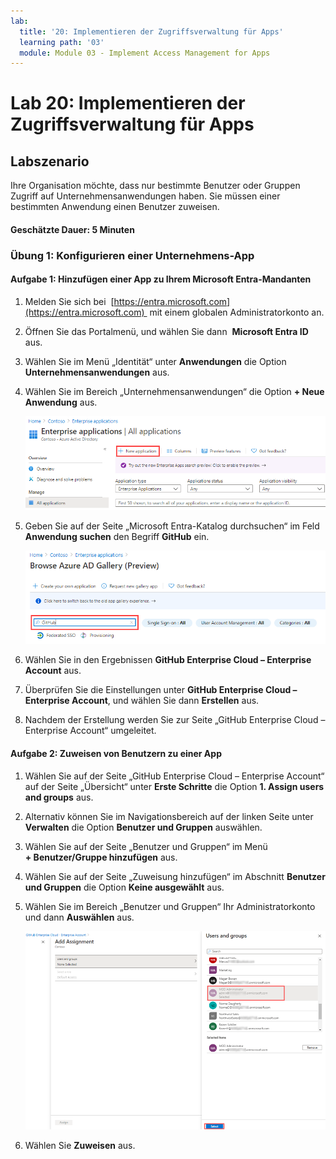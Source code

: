 ```yaml
---
lab:
  title: '20: Implementieren der Zugriffsverwaltung für Apps'
  learning path: '03'
  module: Module 03 - Implement Access Management for Apps
---
```


# Lab 20: Implementieren der Zugriffsverwaltung für Apps

## Labszenario

Ihre Organisation möchte, dass nur bestimmte Benutzer oder Gruppen Zugriff auf Unternehmensanwendungen haben. Sie müssen einer bestimmten Anwendung einen Benutzer zuweisen.

#### Geschätzte Dauer: 5 Minuten

### Übung 1: Konfigurieren einer Unternehmens-App

#### Aufgabe 1: Hinzufügen einer App zu Ihrem Microsoft Entra-Mandanten

1. Melden Sie sich bei  [https://entra.microsoft.com](https://entra.microsoft.com)  mit einem globalen Administratorkonto an.

2. Öffnen Sie das Portalmenü, und wählen Sie dann  **Microsoft Entra ID** aus.

3. Wählen Sie im Menü „Identität“ unter **Anwendungen** die Option **Unternehmensanwendungen** aus.

4. Wählen Sie im Bereich „Unternehmensanwendungen“ die Option **+ Neue Anwendung** aus.

    ![Screenshot der Seite „Unternehmensanwendungen“ mit hervorgehobener Option „Neue Anwendung“](./media/lp3-mod1-new-enterprise-application.png)

5. Geben Sie auf der Seite „Microsoft Entra-Katalog durchsuchen“ im Feld **Anwendung suchen** den Begriff **GitHub** ein.

    ![Screenshot der Seite „Microsoft Entra-Katalog durchsuchen“ mit hervorgehobenem Suchfeld](./media/lp3-mod1-azure-ad-gallery-search.png)

6. Wählen Sie in den Ergebnissen **GitHub Enterprise Cloud – Enterprise Account** aus.

7. Überprüfen Sie die Einstellungen unter **GitHub Enterprise Cloud – Enterprise Account**, und wählen Sie dann **Erstellen** aus.

8. Nachdem der Erstellung werden Sie zur Seite „GitHub Enterprise Cloud – Enterprise Account“ umgeleitet.

#### Aufgabe 2: Zuweisen von Benutzern zu einer App

1. Wählen Sie auf der Seite „GitHub Enterprise Cloud – Enterprise Account“ auf der Seite „Übersicht“ unter **Erste Schritte** die Option **1. Assign users and groups** aus.

2. Alternativ können Sie im Navigationsbereich auf der linken Seite unter **Verwalten** die Option **Benutzer und Gruppen** auswählen.

3. Wählen Sie auf der Seite „Benutzer und Gruppen“ im Menü **+ Benutzer/Gruppe hinzufügen** aus.

4. Wählen Sie auf der Seite „Zuweisung hinzufügen“ im Abschnitt **Benutzer und Gruppen** die Option **Keine ausgewählt** aus.

5. Wählen Sie im Bereich „Benutzer und Gruppen“ Ihr Administratorkonto und dann **Auswählen** aus.

    ![Screenshot einer Benutzerkontozuweisung zu einer App mit hervorgehobener Schaltfläche „Auswählen“ ](./media/lp3-mod1-add-app-assignment.png)

6. Wählen Sie **Zuweisen** aus.

